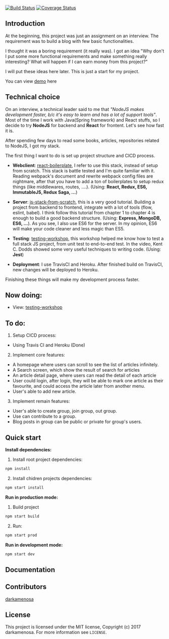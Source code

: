 [![Build Status](https://img.shields.io/travis/darkamenosa/tblog.svg?style=flat-square)](https://travis-ci.org/darkamenosa/tblog)
[![Coverage Status](https://img.shields.io/coveralls/darkamenosa/tblog.svg?style=flat-square)](https://coveralls.io/github/darkamenosa/tblog?branch=master)

## Introduction

At the beginning, this project was just an assignment on an interview. The requirement was to build a blog with few basic functionalities.

I thought it was a boring requirement (it really was). I got an idea "Why don't I put some more functional requirements and make something really interesting? What will happen if I can earn money from this project?"

I will put these ideas here later. This is just a start for my project.

You can view [demo](https://darkamenosa-tblog.herokuapp.com/) here

## Technical choice

On an interview, a technical leader said to me that *"NodeJS makes development faster, b/c it's easy to learn and has a lot of support tools"*. Most of the time I work with Java(Spring framework) and React stuffs, so I decide to try **NodeJS** for backend and **React** for frontent. Let's see how fast it is.

After spending few days to read some books, articles, repositories related to NodeJS, I got my stack.

The first thing I want to do is set up project structure and CICD process. 

- **Webclient**: [react-boilerplate](https://github.com/react-boilerplate/react-boilerplate), I refer to use this stack, instead of setup from scratch. This stack is battle tested and I'm quite familiar with it. Reading webpack's document and rewrite webpack config files are nightmare, after that you have to add a ton of boilerplates to setup redux things (like middlewares, routes, ....). (Using: **React, Redux, ES6, ImmutableJS, Redux Saga, ...**)


- **Server**: [js-stack-from-scratch](https://github.com/verekia/js-stack-from-scratch), this is a very good tutorial. Building a project from backend to frontend, integrate with a lot of tools (flow, eslint, babel). I think follow this tutorial from chapter 1 to chapter 4 is enough to build a good backend structure. (Using: **Express, MongoDB, ES6, ...**). As you see, I also use ES6 for the server. In my opinion, ES6 will make your code cleaner and less magic than ES5.

- **Testing**: [testing-workshop](https://github.com/kentcdodds/testing-workshop), this workshop helped me know how to test a full stack JS project, from unit test to end-to-end test. In the video, Kent C. Dodds showed some very useful techniques to writing code. (Using: **Jest**)

- **Deployment**: I use TravisCI and Heroku. After finished build on TravisCI, new changes will be deployed to Heroku.

Finishing these things will make my development process faster.


## Now doing:

- View: [testing-workshop](https://github.com/kentcdodds/testing-workshop)

## To do:

1. Setup CICD process:

- Using Travis CI and Heroku (Done)

2. Implement core features:

- A homepage where users can scroll to see the list of articles infinitely.
- A Search screen, which show the result of search for articles
- An article detail page, where users can read the detail of each article
- User could login, after login, they will be able to mark one article as their favourite, and could access the article later from another menu.
- User's able to add new article.


3. Implement remain features:
    
- User's able to create group, join group, out group.
- Use can contribute to a group. 
- Blog posts in group can be public or private for group's users.

## Quick start

**Install dependencies:** 

1. Install root project dependencies:
```js
npm install
```
2. Install chidren projects dependencies:

```js
npm start install
```

**Run in production mode:**

1. Build project
```js
npm start build
```

2. Run: 
```js 
npm start prod
```

**Run in development mode:**
```js
npm start dev
```


## Documentation

## Contributors

[darkamenosa](https://github.com/darkamenosa/)

## License

This project is licensed under the MIT license, Copyright (c) 2017 darkamenosa. 
For more information see `LICENSE`.
